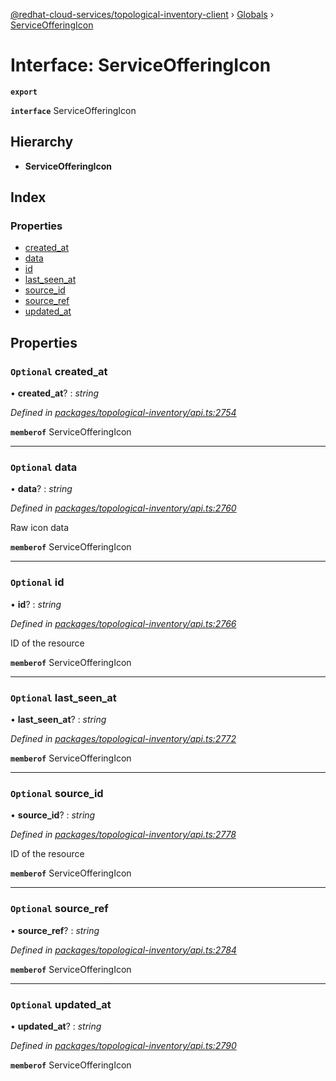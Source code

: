 [@redhat-cloud-services/topological-inventory-client](../README.md) › [Globals](../globals.md) › [ServiceOfferingIcon](serviceofferingicon.md)

# Interface: ServiceOfferingIcon

**`export`** 

**`interface`** ServiceOfferingIcon

## Hierarchy

* **ServiceOfferingIcon**

## Index

### Properties

* [created_at](serviceofferingicon.md#optional-created_at)
* [data](serviceofferingicon.md#optional-data)
* [id](serviceofferingicon.md#optional-id)
* [last_seen_at](serviceofferingicon.md#optional-last_seen_at)
* [source_id](serviceofferingicon.md#optional-source_id)
* [source_ref](serviceofferingicon.md#optional-source_ref)
* [updated_at](serviceofferingicon.md#optional-updated_at)

## Properties

### `Optional` created_at

• **created_at**? : *string*

*Defined in [packages/topological-inventory/api.ts:2754](https://github.com/RedHatInsights/javascript-clients/blob/master/packages/topological-inventory/api.ts#L2754)*

**`memberof`** ServiceOfferingIcon

___

### `Optional` data

• **data**? : *string*

*Defined in [packages/topological-inventory/api.ts:2760](https://github.com/RedHatInsights/javascript-clients/blob/master/packages/topological-inventory/api.ts#L2760)*

Raw icon data

**`memberof`** ServiceOfferingIcon

___

### `Optional` id

• **id**? : *string*

*Defined in [packages/topological-inventory/api.ts:2766](https://github.com/RedHatInsights/javascript-clients/blob/master/packages/topological-inventory/api.ts#L2766)*

ID of the resource

**`memberof`** ServiceOfferingIcon

___

### `Optional` last_seen_at

• **last_seen_at**? : *string*

*Defined in [packages/topological-inventory/api.ts:2772](https://github.com/RedHatInsights/javascript-clients/blob/master/packages/topological-inventory/api.ts#L2772)*

**`memberof`** ServiceOfferingIcon

___

### `Optional` source_id

• **source_id**? : *string*

*Defined in [packages/topological-inventory/api.ts:2778](https://github.com/RedHatInsights/javascript-clients/blob/master/packages/topological-inventory/api.ts#L2778)*

ID of the resource

**`memberof`** ServiceOfferingIcon

___

### `Optional` source_ref

• **source_ref**? : *string*

*Defined in [packages/topological-inventory/api.ts:2784](https://github.com/RedHatInsights/javascript-clients/blob/master/packages/topological-inventory/api.ts#L2784)*

**`memberof`** ServiceOfferingIcon

___

### `Optional` updated_at

• **updated_at**? : *string*

*Defined in [packages/topological-inventory/api.ts:2790](https://github.com/RedHatInsights/javascript-clients/blob/master/packages/topological-inventory/api.ts#L2790)*

**`memberof`** ServiceOfferingIcon

